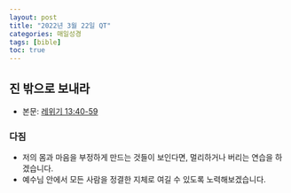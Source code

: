 ```yaml
---
layout: post
title: "2022년 3월 22일 QT"
categories: 매일성경
tags: [bible]
toc: true
---
```


## 진 밖으로 보내라
- 본문: [레위기 13:40-59](https://www.bskorea.or.kr/bible/korbibReadpage.php?version=SAENEW&book=lev&chap=13&sec=40&cVersion=&fontSize=15px&fontWeight=normal#focus)

### 다짐
- 저의 몸과 마음을 부정하게 만드는 것들이 보인다면, 멀리하거나 버리는 연습을 하겠습니다.
- 예수님 안에서 모든 사람을 정결한 지체로 여길 수 있도록 노력해보겠습니다.
